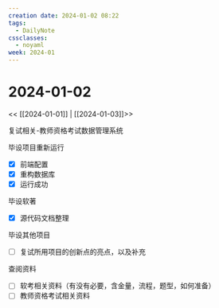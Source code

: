 ```yaml
---
creation date: 2024-01-02 08:22
tags:
  - DailyNote
cssclasses:
  - noyaml
week: 2024-01
---
```


# 2024-01-02

<< [[2024-01-01]] | [[2024-01-03]]>>


复试相关-教师资格考试数据管理系统

毕设项目重新运行
- [x] 前端配置
- [x] 重构数据库
- [x] 运行成功

毕设软著
- [x] 源代码文档整理

毕设其他项目
- [ ] 复试所用项目的创新点的亮点，以及补充

查阅资料
- [ ] 软考相关资料（有没有必要，含金量，流程，题型，如何准备）
- [ ] 教师资格考试相关资料